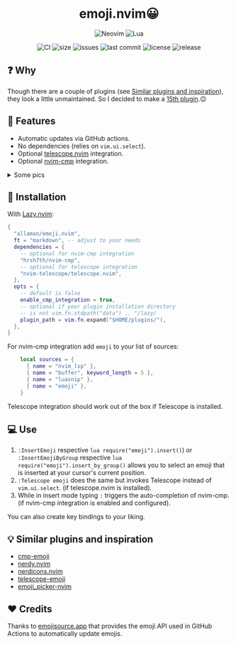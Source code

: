 <h1 align="center">emoji.nvim😀</h1>

<div align="center">
  <p>
    <img src="https://img.shields.io/badge/NeoVim-%2357A143.svg?&style=for-the-badge&logo=neovim&logoColor=white" alt="Neovim"/>
    <img src="https://img.shields.io/badge/lua-%232C2D72.svg?style=for-the-badge&logo=lua&logoColor=white" alt="Lua"/>
  </p>
</div>
<div align="center">
  <p>
    <img src="https://github.com/Allaman/emoji.nvim/actions/workflows/ci.yml/badge.svg" alt="CI"/>
    <!-- <img src="https://github.com/Allaman/emoji.nvim/actions/workflows/update-emojis.yml/badge.svg" alt="CI"/> -->
    <img src="https://img.shields.io/github/repo-size/Allaman/emoji" alt="size"/>
    <img src="https://img.shields.io/github/issues/Allaman/emoji.nvim.svg" alt="issues"/>
    <img src="https://img.shields.io/github/last-commit/Allaman/emoji.nvim" alt="last commit"/>
    <img src="https://img.shields.io/github/license/Allaman/emoji.nvim" alt="license"/>
    <img src="https://img.shields.io/github/v/release/Allaman/emoji.nvim?sort=semver" alt="release"/>
  </p>
</div>

## ❓ Why

Though there are a couple of plugins (see [Similar plugins and inspiration](#similar-plugins-and-inspiration)), they look a little unmaintained. So I decided to make a [15th plugin](https://xkcd.com/927/).😉

## 💫 Features

- Automatic updates via GitHub actions.
- No dependencies (relies on `vim.ui.select`).
- Optional [telescope.nvim](https://github.com/nvim-telescope/telescope.nvim) integration.
- Optional [nvim-cmp](https://github.com/hrsh7th/nvim-cmp) integration.

<details>
<summary>Some pics</summary

[![ui.png](https://s9.gifyu.com/images/SFndT.png)](https://gifyu.com/image/SFndT)
[![telescope.png](https://s9.gifyu.com/images/SFndw.png)](https://gifyu.com/image/SFndw)
[![cmp.png](https://s9.gifyu.com/images/SFnd3.png)](https://gifyu.com/image/SFnd3)

</details>

## 🔧 Installation

With [Lazy.nvim](https://github.com/folke/lazy.nvim):

```lua
{
  "allaman/emoji.nvim",
  ft = "markdown", -- adjust to your needs
  dependencies = {
    -- optional for nvim-cmp integration
    "hrsh7th/nvim-cmp",
    -- optional for telescope integration
    "nvim-telescope/telescope.nvim",
  },
  opts = {
    -- default is false
    enable_cmp_integration = true,
    -- optional if your plugin installation directory
    -- is not vim.fn.stdpath("data") .. "/lazy/
    plugin_path = vim.fn.expand("$HOME/plugins/"),
  },
}
```

For nvim-cmp integration add `emoji` to your list of sources:

```lua
    local sources = {
      { name = "nvim_lsp" },
      { name = "buffer", keyword_length = 5 },
      { name = "luasnip" },
      { name = "emoji" },
    }
```

Telescope integration should work out of the box if Telescope is installed.

## 💻 Use

1. `:InsertEmoji` respective `lua require("emoji").insert()`) or `:InsertEmojiByGroup` respective `lua require("emoji").insert_by_group()` allows you to select an emoji that is inserted at your cursor's current position.
2. `:Telescope emoji` does the same but invokes Telescope instead of `vim.ui.select`. (if telescope.nvim is installed).
3. While in insert mode typing `:` triggers the auto-completion of nvim-cmp. (if nvim-cmp integration is enabled and configured).

You can also create key bindings to your liking.

## 💡 Similar plugins and inspiration

- [cmp-emoji](https://github.com/hrsh7th/cmp-emoji)
- [nerdy.nvim](https://github.com/2KAbhishek/nerdy.nvim)
- [nerdicons.nvim](https://github.com/nvimdev/nerdicons.nvim)
- [telescope-emoji](https://github.com/xiyaowong/telescope-emoji.nvim)
- [emoji_picker-nvim](https://github.com/WilsonOh/emoji_picker-nvim)

## ♥️ Credits

Thanks to [emojisource.app](https://emojisource.app/) that provides the emoji API used in GitHub Actions to automatically update emojis.
